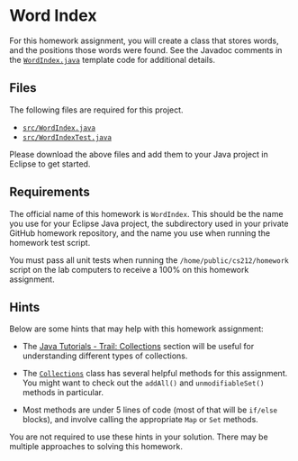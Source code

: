 Word Index
=================================================

For this homework assignment, you will create a class that stores words, and the positions those words were found. See the Javadoc comments in the [`WordIndex.java`](src/WordIndex.java) template code for additional details.

## Files ##

The following files are required for this project.

- [`src/WordIndex.java`](src/WordIndex.java)
- [`src/WordIndexTest.java`](src/WordIndexTest.java)

Please download the above files and add them to your Java project in Eclipse to get started. 

## Requirements ##

The official name of this homework is `WordIndex`. This should be the name you use for your Eclipse Java project, the subdirectory used in your private GitHub homework repository, and the name you use when running the homework test script.

You must pass all unit tests when running the `/home/public/cs212/homework` script on the lab computers to receive a 100% on this homework assignment.

## Hints ##

Below are some hints that may help with this homework assignment:

- The [Java Tutorials - Trail: Collections](http://docs.oracle.com/javase/tutorial/collections/index.html) section will be useful for understanding different types of collections.

- The [`Collections`](http://docs.oracle.com/javase/8/docs/api/java/util/Collections.html) class has several helpful methods for this assignment. You might want to check out the `addAll()` and `unmodifiableSet()` methods in particular.

- Most methods are under 5 lines of code (most of that will be `if/else` blocks), and involve calling the appropriate `Map` or `Set` methods. 

You are not required to use these hints in your solution. There may be multiple approaches to solving this homework.
